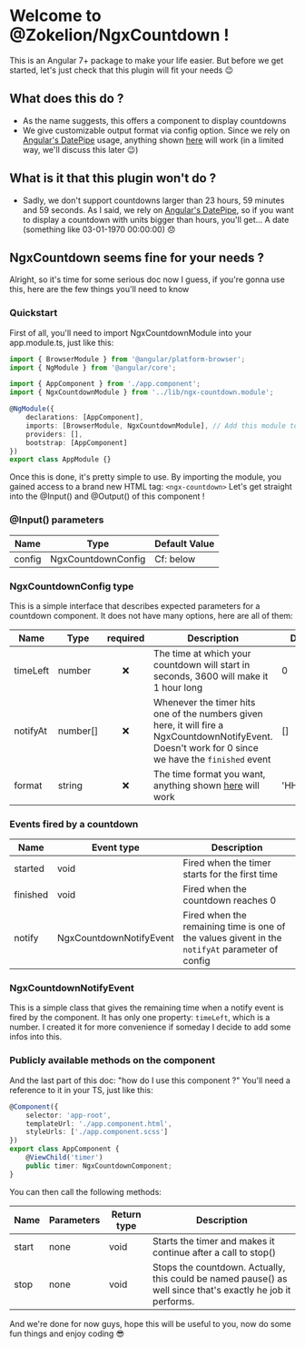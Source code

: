 # Welcome to @Zokelion/NgxCountdown !

This is an Angular 7+ package to make your life easier. But before we get started, let's just check that this plugin will fit your needs 😉

## What does this do ?

-   As the name suggests, this offers a component to display countdowns
-   We give customizable output format via config option. Since we rely on [Angular's DatePipe](https://angular.io/api/common/DatePipe) usage, anything shown [here](https://angular.io/api/common/DatePipe#custom-format-options) will work (in a limited way, we'll discuss this later 😉)

## What is it that this plugin won't do ?

-   Sadly, we don't support countdowns larger than 23 hours, 59 minutes and 59 seconds. As I said, we rely on [Angular's DatePipe](https://angular.io/api/common/DatePipe), so if you want to display a countdown with units bigger than hours, you'll get... A date (something like 03-01-1970 00:00:00) 😞

## NgxCountdown seems fine for your needs ?

Alright, so it's time for some serious doc now I guess, if you're gonna use this, here are the few things you'll need to know

### Quickstart

First of all, you'll need to import NgxCountdownModule into your app.module.ts, just like this:

```ts
import { BrowserModule } from '@angular/platform-browser';
import { NgModule } from '@angular/core';

import { AppComponent } from './app.component';
import { NgxCountdownModule } from '../lib/ngx-countdown.module';

@NgModule({
    declarations: [AppComponent],
    imports: [BrowserModule, NgxCountdownModule], // Add this module to your imports here
    providers: [],
    bootstrap: [AppComponent]
})
export class AppModule {}
```

Once this is done, it's pretty simple to use. By importing the module, you gained access to a brand new HTML tag: `<ngx-countdown>`
Let's get straight into the @Input() and @Output() of this component !

### @Input() parameters

| Name   |        Type        | Default Value |
| ------ | :----------------: | ------------- |
| config | NgxCountdownConfig | Cf: below     |

### NgxCountdownConfig type

This is a simple interface that describes expected parameters for a countdown component. It does not have many options, here are all of them:

| Name     | Type     | required | Description                                                                                                                                          | Default    |
| -------- | -------- | :------: | ---------------------------------------------------------------------------------------------------------------------------------------------------- | ---------- |
| timeLeft | number   |    ❌    | The time at which your countdown will start in seconds, 3600 will make it 1 hour long                                                                | 0          |
| notifyAt | number[] |    ❌    | Whenever the timer hits one of the numbers given here, it will fire a NgxCountdownNotifyEvent. Doesn't work for 0 since we have the `finished` event | []         |
| format   | string   |    ❌    | The time format you want, anything shown [here](https://angular.io/api/common/DatePipe#custom-format-options) will work                              | 'HH:mm:ss' |

### Events fired by a countdown

| Name     | Event type              | Description                                                                                     |
| -------- | ----------------------- | ----------------------------------------------------------------------------------------------- |
| started  | void                    | Fired when the timer starts for the first time                                                  |
| finished | void                    | Fired when the countdown reaches 0                                                              |
| notify   | NgxCountdownNotifyEvent | Fired when the remaining time is one of the values givent in the `notifyAt` parameter of config |

### NgxCountdownNotifyEvent

This is a simple class that gives the remaining time when a notify event is fired by the component. It has only one property: `timeLeft`, which is a number.
I created it for more convenience if someday I decide to add some infos into this.

### Publicly available methods on the component

And the last part of this doc: "how do I use this component ?"
You'll need a reference to it in your TS, just like this:

```ts
@Component({
    selector: 'app-root',
    templateUrl: './app.component.html',
    styleUrls: ['./app.component.scss']
})
export class AppComponent {
    @ViewChild('timer')
    public timer: NgxCountdownComponent;
}
```

You can then call the following methods:

| Name  | Parameters | Return type | Description                                                                                                 |
| ----- | ---------- | ----------- | ----------------------------------------------------------------------------------------------------------- |
| start | none       | void        | Starts the timer and makes it continue after a call to stop()                                               |
| stop  | none       | void        | Stops the countdown. Actually, this could be named pause() as well since that's exactly he job it performs. |

And we're done for now guys, hope this will be useful to you, now do some fun things and enjoy coding 😎
